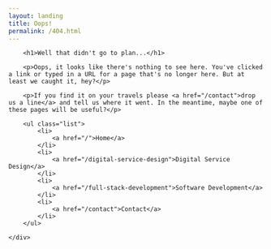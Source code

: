 ```yaml
---
layout: landing
title: Oops!
permalink: /404.html
---
```


<div class="panel content">
    <div class="container">

        <h1>Well that didn't go to plan...</h1>

        <p>Oops, it looks like there's nothing to see here. You've clicked a link or typed in a URL for a page that's no longer here. But at least we caught it, hey?</p>

        <p>If you find it on your travels please <a href="/contact">drop us a line</a> and tell us where it went. In the meantime, maybe one of these pages will be useful?</p>

        <ul class="list">
            <li>
                <a href="/">Home</a>
            </li>
            <li>
                <a href="/digital-service-design">Digital Service Design</a>
            </li>
            <li>
                <a href="/full-stack-development">Software Development</a>
            </li>
            <li>
                <a href="/contact">Contact</a>
            </li>
        </ul>

    </div>
</div>
